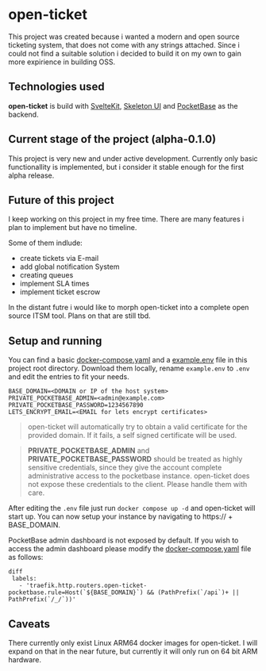 # open-ticket

This project was created because i wanted a modern and open source ticketing system, that does not come with any strings attached.
Since i could not find a suitable solution i decided to build it on my own to gain more expirience in building OSS.

## Technologies used

**open-ticket** is build with [SvelteKit](https://kit.svelte.dev), [Skeleton UI](https://www.skeleton.dev) and [PocketBase](https://pocketbase.io) as the backend.

## Current stage of the project (alpha-0.1.0)

This project is very new and under active development. Currently only basic functionallity is implemented, but i consider it stable enough for the first alpha release.

## Future of this project

I keep working on this project in my free time.
There are many features i plan to implement but have no timeline.

Some of them indlude:

- create tickets via E-mail
- add global notification System
- creating queues
- implement SLA times
- implement ticket escrow

In the distant futre i would like to morph open-ticket into a complete open source ITSM tool. Plans on that are still tbd.

## Setup and running

You can find a basic [docker-compose.yaml](https://github.com/manchtools/open-ticket/blob/main/docker-compose.yaml) and a [example.env](https://github.com/manchtools/open-ticket/blob/main/example.env) file in this project root directory. Download them locally, rename `example.env` to `.env` and edit the entries to fit your needs.

```
BASE_DOMAIN=<DOMAIN or IP of the host system>
PRIVATE_POCKETBASE_ADMIN=<admin@example.com>
PRIVATE_POCKETBASE_PASSWORD=1234567890
LETS_ENCRYPT_EMAIL=<EMAIL for lets encrypt certificates>
```

> open-ticket will automatically try to obtain a valid certificate for the provided domain. If it fails, a self signed certificate will be used.

> **PRIVATE_POCKETBASE_ADMIN** and **PRIVATE_POCKETBASE_PASSWORD** should be treated as highly sensitive credentials, since they give the account complete administrative access to the pocketbase instance. open-ticket does not expose these credentials to the client. Please handle them with care.

After editing the `.env` file just run `docker compose up -d` and open-ticket will start up. You can now setup your instance by navigating to https:// + BASE_DOMAIN.

PocketBase admin dashboard is not exposed by default. If you wish to access the admin dashboard please modify the [docker-compose.yaml](https://github.com/manchtools/open-ticket/blob/main/docker-compose.yaml) file as follows:

```
diff
 labels:
   - 'traefik.http.routers.open-ticket-pocketbase.rule=Host(`${BASE_DOMAIN}`) && (PathPrefix(`/api`)+ || PathPrefix(`/_/`))'
```

## Caveats

There currently only exist Linux ARM64 docker images for open-ticket. I will expand on that in the near future, but currently it will only run on 64 bit ARM hardware.

